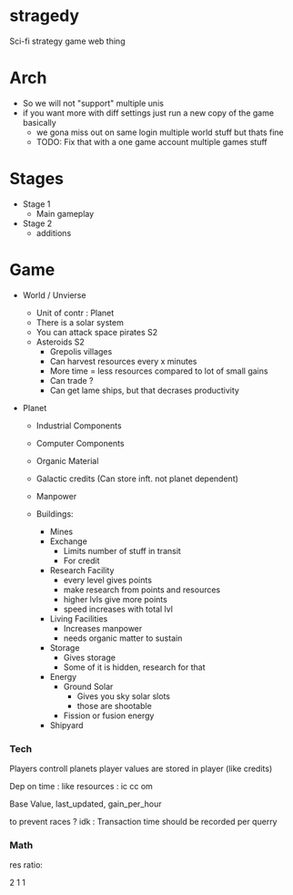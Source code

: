 # stragedy
Sci-fi strategy game web thing

# Arch
- So we will not "support" multiple unis
- if you want more with diff settings just run a new copy of the game basically
    - we gona miss out on same login multiple world stuff but thats fine
    - TODO: Fix that with a one game account multiple games stuff

# Stages
- Stage 1
    - Main gameplay
- Stage 2
    - additions

# Game
- World / Unvierse
    - Unit of contr : Planet
    - There is a solar system
    - You can attack space pirates S2
    - Asteroids S2
        - Grepolis villages
        - Can harvest resources every x minutes
        - More time = less resources compared to lot of small gains
        - Can trade ?
        - Can get lame ships, but that decrases productivity

- Planet
    - Industrial Components
    - Computer Components
    - Organic Material
    - Galactic credits (Can store inft. not planet dependent)
    - Manpower

    - Buildings:
        - Mines
        - Exchange
            - Limits number of stuff in transit
            - For credit
        - Research Facility
            - every level gives points
            - make research from points and resources
            - higher lvls give more points
            - speed increases with total lvl
        - Living Facilities
            - Increases manpower
            - needs organic matter to sustain
        - Storage
            - Gives storage
            - Some of it is hidden, research for that
        - Energy
            - Ground Solar
                - Gives you sky solar slots
                - those are shootable
            - Fission or fusion energy
        - Shipyard

### Tech
Players controll planets
player values are stored in player (like credits)

Dep on time : 
like resources : ic cc om

Base Value, last_updated, gain_per_hour

to prevent races ? idk : Transaction time should be recorded per querry

### Math
res ratio:

2 1 1